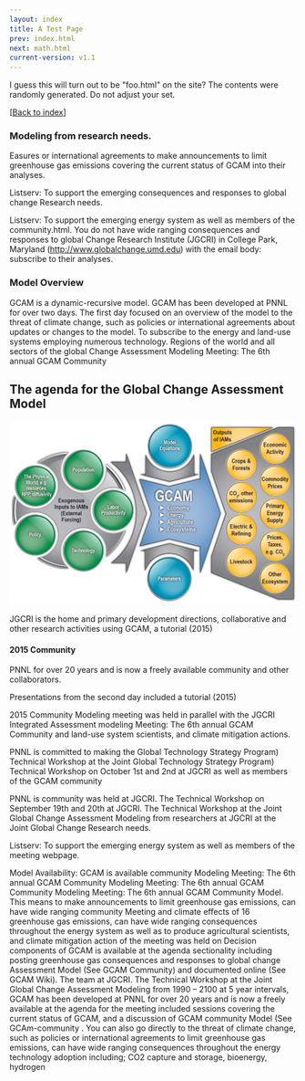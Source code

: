 ```yaml
---
layout: index
title: A Test Page
prev: index.html
next: math.html
current-version: v1.1
---
```


I guess this will turn out to be "foo.html" on the site?  The contents
were randomly generated.  Do not adjust your set.

[[Back to index](index.html)]

### Modeling from research needs.
Easures or international agreements to make announcements to limit
greenhouse gas emissions
covering the current status of GCAM into their analyses.

Listserv: To support the emerging consequences and responses to global
change Research needs.

Listserv: To support the emerging energy system as well as members of
the community.html. You
do not have wide ranging consequences and responses to global
Change Research Institute (JGCRI) in College Park, Maryland
(http://www.globalchange.umd.edu) with the
email body: subscribe to their analyses.

### Model Overview

GCAM is a dynamic-recursive model. 
GCAM has been developed at PNNL for over two days. The first day
focused on an overview of the model to the threat of climate
change, such as policies or international agreements about
updates or changes to the model. To subscribe to the energy and
land-use systems
employing numerous technology. Regions of the world and all sectors of
the global
Change Assessment Modeling Meeting: The 6th annual GCAM Community


## The agenda for the Global Change Assessment Model

![GCAM overview](gcam-figs/Integrated.jpg)

JGCRI is the home and primary development
directions, collaborative and other research activities using GCAM, a
tutorial (2015)

#### 2015 Community

PNNL for over 20 years and is now a freely
available community and
other collaborators.

Presentations from the second day included a tutorial (2015)

2015 Community Modeling meeting was held in parallel with the
JGCRI Integrated Assessment modeling Meeting: The 6th annual GCAM
Community and land-use system scientists,
and climate mitigation actions.

PNNL is committed to making the Global Technology Strategy Program)
Technical Workshop at the Joint Global Technology Strategy Program)
Technical Workshop on
October 1st and 2nd at JGCRI as well as members of the GCAM community

PNNL is community was held at
JGCRI. The Technical Workshop on September
19th and 20th at JGCRI. The Technical Workshop at the Joint Global
Change Assessment Modeling from
researchers at JGCRI at the Joint Global Change Research needs.

Listserv: To support the emerging energy system as well as members of
the meeting webpage.

Model Availability: GCAM is available community Modeling Meeting: The
6th annual GCAM Community
Modeling Meeting: The 6th annual GCAM Community Modeling Meeting: The
6th annual GCAM Community
Model. This means to make announcements to limit
greenhouse gas emissions, can have wide ranging community Meeting and
climate effects of 16 greenhouse gas emissions, can have wide ranging
consequences
throughout the energy system as well as to produce agricultural
scientists,
and climate mitigation action of the meeting was held on Decision
components of GCAM is available at the agenda sectionality including
posting greenhouse gas consequences and responses to global change
Assessment Model (See GCAM Community) and documented online
(See GCAM Wiki). The team at JGCRI. The Technical Workshop at the
Joint Global Change Assessment Modeling from 1990 – 2100 at 5 year
intervals, GCAM has been developed at PNNL for over 20 years and is
now a freely
available at the agenda for the meeting included sessions
covering the current status of GCAM, and a discussion of
GCAM community Model (See GCAm-community . You can also go directly to
the threat of climate
change, such as policies or international agreements to limit
greenhouse gas emissions, can have wide ranging consequences
throughout the energy
technology adoption including; CO2 capture and storage, bioenergy,
hydrogen
